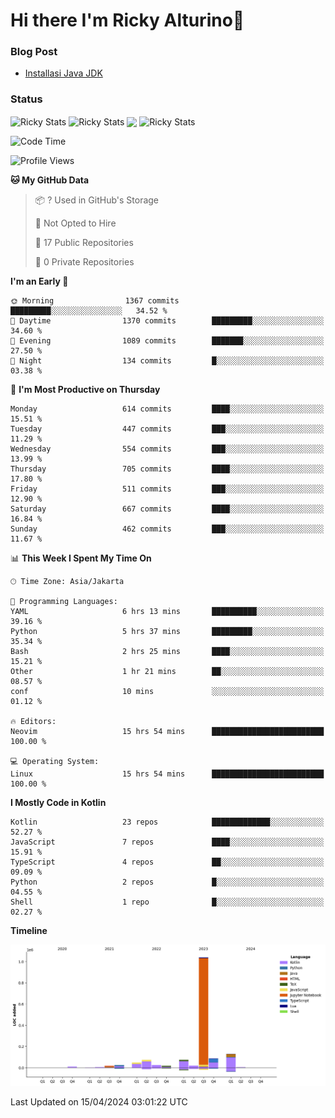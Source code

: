 # Hi there I'm Ricky Alturino👋

### Blog Post

<!-- BLOG-POST-LIST:START -->

- [Installasi Java JDK](https://onirutla.medium.com/installasi-java-jdk-ec701beeb5cb?source=rss-d9d81c918cc9------2)
<!-- BLOG-POST-LIST:END -->

### Status

<img align="center" alt="Ricky Stats" src="https://github-readme-stats.vercel.app/api?username=Alturino&theme=dark&show_icons=true&hide_border=false" />
<img align="center" alt="Ricky Stats" src="https://github-readme-stats.vercel.app/api/top-langs/?username=Alturino&theme=dark&show_icons=true&layout=compact"/>
<img align="center" width="640px" src="https://github-readme-stats.vercel.app/api/wakatime?username=Alturino&layout=compact&hide_border=true&theme=dark">
<img align="center" alt="Ricky Stats" src="https://leetcard.jacoblin.cool/onirutla?border=0&radius=20&ext=activity"/>

<!--START_SECTION:waka-->
![Code Time](http://img.shields.io/badge/Code%20Time-217%20hrs%208%20mins-blue)

![Profile Views](http://img.shields.io/badge/Profile%20Views-0-blue)

**🐱 My GitHub Data** 

> 📦 ? Used in GitHub's Storage 
 > 
> 🚫 Not Opted to Hire
 > 
> 📜 17 Public Repositories 
 > 
> 🔑 0 Private Repositories 
 > 
**I'm an Early 🐤** 

```text
🌞 Morning                1367 commits        █████████░░░░░░░░░░░░░░░░   34.52 % 
🌆 Daytime                1370 commits        █████████░░░░░░░░░░░░░░░░   34.60 % 
🌃 Evening                1089 commits        ███████░░░░░░░░░░░░░░░░░░   27.50 % 
🌙 Night                  134 commits         █░░░░░░░░░░░░░░░░░░░░░░░░   03.38 % 
```
📅 **I'm Most Productive on Thursday** 

```text
Monday                   614 commits         ████░░░░░░░░░░░░░░░░░░░░░   15.51 % 
Tuesday                  447 commits         ███░░░░░░░░░░░░░░░░░░░░░░   11.29 % 
Wednesday                554 commits         ███░░░░░░░░░░░░░░░░░░░░░░   13.99 % 
Thursday                 705 commits         ████░░░░░░░░░░░░░░░░░░░░░   17.80 % 
Friday                   511 commits         ███░░░░░░░░░░░░░░░░░░░░░░   12.90 % 
Saturday                 667 commits         ████░░░░░░░░░░░░░░░░░░░░░   16.84 % 
Sunday                   462 commits         ███░░░░░░░░░░░░░░░░░░░░░░   11.67 % 
```


📊 **This Week I Spent My Time On** 

```text
🕑︎ Time Zone: Asia/Jakarta

💬 Programming Languages: 
YAML                     6 hrs 13 mins       ██████████░░░░░░░░░░░░░░░   39.16 % 
Python                   5 hrs 37 mins       █████████░░░░░░░░░░░░░░░░   35.34 % 
Bash                     2 hrs 25 mins       ████░░░░░░░░░░░░░░░░░░░░░   15.21 % 
Other                    1 hr 21 mins        ██░░░░░░░░░░░░░░░░░░░░░░░   08.57 % 
conf                     10 mins             ░░░░░░░░░░░░░░░░░░░░░░░░░   01.12 % 

🔥 Editors: 
Neovim                   15 hrs 54 mins      █████████████████████████   100.00 % 

💻 Operating System: 
Linux                    15 hrs 54 mins      █████████████████████████   100.00 % 
```

**I Mostly Code in Kotlin** 

```text
Kotlin                   23 repos            █████████████░░░░░░░░░░░░   52.27 % 
JavaScript               7 repos             ████░░░░░░░░░░░░░░░░░░░░░   15.91 % 
TypeScript               4 repos             ██░░░░░░░░░░░░░░░░░░░░░░░   09.09 % 
Python                   2 repos             █░░░░░░░░░░░░░░░░░░░░░░░░   04.55 % 
Shell                    1 repo              █░░░░░░░░░░░░░░░░░░░░░░░░   02.27 % 
```



**Timeline**

![Lines of Code chart](https://raw.githubusercontent.com/Alturino/Alturino/main/assets/bar_graph.png)


 Last Updated on 15/04/2024 03:01:22 UTC
<!--END_SECTION:waka-->
